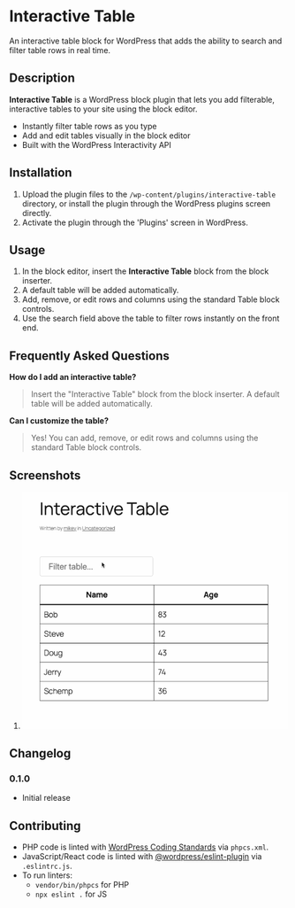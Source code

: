 # Interactive Table

An interactive table block for WordPress that adds the ability to search and filter table rows in real time.

## Description

**Interactive Table** is a WordPress block plugin that lets you add filterable, interactive tables to your site using the block editor.

- Instantly filter table rows as you type
- Add and edit tables visually in the block editor
- Built with the WordPress Interactivity API

## Installation

1. Upload the plugin files to the `/wp-content/plugins/interactive-table` directory, or install the plugin through the WordPress plugins screen directly.
2. Activate the plugin through the 'Plugins' screen in WordPress.

## Usage

1. In the block editor, insert the **Interactive Table** block from the block inserter.
2. A default table will be added automatically.
3. Add, remove, or edit rows and columns using the standard Table block controls.
4. Use the search field above the table to filter rows instantly on the front end.

## Frequently Asked Questions

**How do I add an interactive table?**
> Insert the "Interactive Table" block from the block inserter. A default table will be added automatically.

**Can I customize the table?**
> Yes! You can add, remove, or edit rows and columns using the standard Table block controls.

## Screenshots

1. ![Filtering a table in real time](assets/screenshot-1.gif)

## Changelog

### 0.1.0
- Initial release

## Contributing

- PHP code is linted with [WordPress Coding Standards](https://github.com/WordPress/WordPress-Coding-Standards) via `phpcs.xml`.
- JavaScript/React code is linted with [@wordpress/eslint-plugin](https://github.com/WordPress/gutenberg/tree/trunk/packages/eslint-plugin) via `.eslintrc.js`.
- To run linters:
  - `vendor/bin/phpcs` for PHP
  - `npx eslint .` for JS